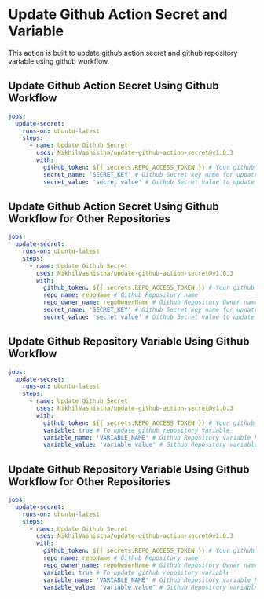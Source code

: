 # Update Github Action Secret and Variable

This action is built to update github action secret and github repository variable using github workflow.

## Update Github Action Secret Using Github Workflow

```yaml
jobs:
  update-secret:
    runs-on: ubuntu-latest
    steps:
      - name: Update Github Secret
        uses: NikhilVashistha/update-github-action-secret@v1.0.3
        with:
          github_token: ${{ secrets.REPO_ACCESS_TOKEN }} # Your github token to allow access to the API
          secret_name: 'SECRET_KEY' # Github Secret key name for update
          secret_value: 'secret value' # Github Secret value to update
```

## Update Github Action Secret Using Github Workflow for Other Repositories

```yaml
jobs:
  update-secret:
    runs-on: ubuntu-latest
    steps:
      - name: Update Github Secret
        uses: NikhilVashistha/update-github-action-secret@v1.0.3
        with:
          github_token: ${{ secrets.REPO_ACCESS_TOKEN }} # Your github token to allow access to the API
          repo_name: repoName # Github Repository name
          repo_owner_name: repoOwnerName # Github Repository Owner name
          secret_name: 'SECRET_KEY' # Github Secret key name for update
          secret_value: 'secret value' # Github Secret value to update
```

## Update Github Repository Variable Using Github Workflow

```yaml
jobs:
  update-secret:
    runs-on: ubuntu-latest
    steps:
      - name: Update Github Secret
        uses: NikhilVashistha/update-github-action-secret@v1.0.3
        with:
          github_token: ${{ secrets.REPO_ACCESS_TOKEN }} # Your github token to allow access to the API
          variable: true # To update github repository variable
          variable_name: 'VARIABLE_NAME' # Github Repository variable key name for update
          variable_value: 'variable value' # Github Repository variable value to update
```

## Update Github Repository Variable Using Github Workflow for Other Repositories

```yaml
jobs:
  update-secret:
    runs-on: ubuntu-latest
    steps:
      - name: Update Github Secret
        uses: NikhilVashistha/update-github-action-secret@v1.0.3
        with:
          github_token: ${{ secrets.REPO_ACCESS_TOKEN }} # Your github token to allow access to the API
          repo_name: repoName # Github Repository name
          repo_owner_name: repoOwnerName # Github Repository Owner name
          variable: true # To update github repository variable
          variable_name: 'VARIABLE_NAME' # Github Repository variable key name for update
          variable_value: 'variable value' # Github Repository variable value to update
```
